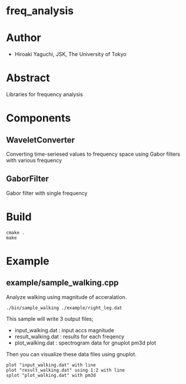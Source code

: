 # freq_analysis

Author
======

* Hiroaki Yaguchi, JSK, The University of Tokyo

Abstract
========
Libraries for frequency analysis

Components
==========

WaveletConverter
----------------
Converting time-seriesed values to frequency space using Gabor filters
with various frequency


GaborFilter
-----------
Gabor filter with single frequency


Build
=====

```
cmake .
make
```

Example
=======

example/sample_walking.cpp
--------------------------

Analyze walking using magnitude of acceralation.

```
./bin/sample_walking ./example/right_leg.dat
```

This sample will write 3 output files;

- input_walking.dat : input accs magnitude
- result_walking.dat : results for each freqency
- plot_walking.dat : spectrogram data for gnuplot pm3d plot

Then you can visualize these data files using gnuplot.

```
plot "input_walking.dat" with line
plot "result_walking.dat" using 1:2 with line
splot "plot_walking.dat" with pm3d
```
